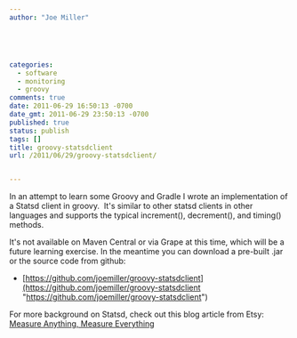 ```yaml
---
author: "Joe Miller"





categories:
  - software
  - monitoring
  - groovy
comments: true
date: 2011-06-29 16:50:13 -0700
date_gmt: 2011-06-29 23:50:13 -0700
published: true
status: publish
tags: []
title: groovy-statsdclient
url: /2011/06/29/groovy-statsdclient/


---
```


In an attempt to learn some Groovy and Gradle I wrote an implementation of a Statsd client in groovy.  It's similar to other statsd clients in other languages and supports the typical increment(), decrement(), and timing() methods.

<!--more-->

It's not available on Maven Central or via Grape at this time, which will be a future learning exercise. In the meantime you can download a pre-built .jar or the source code from github:

- [https://github.com/joemiller/groovy-statsdclient](https://github.com/joemiller/groovy-statsdclient "https://github.com/joemiller/groovy-statsdclient")

For more background on Statsd, check out this blog article from Etsy:   [Measure Anything, Measure Everything](http://codeascraft.etsy.com/2011/02/15/measure-anything-measure-everything/ "Statsd: Measure anything, Measure Everything")

 
